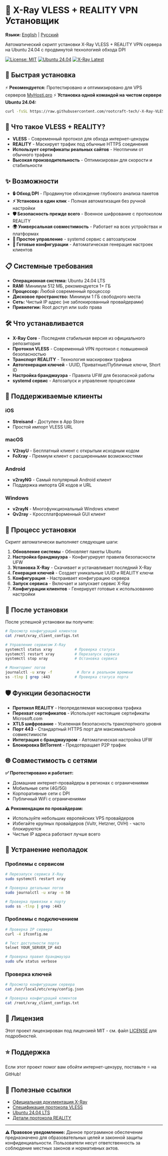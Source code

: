 # 🚀 X-Ray VLESS + REALITY VPN Установщик

**Языки:** [English](README.md) | [Русский](README.ru.md)

Автоматический скрипт установки X-Ray VLESS + REALITY VPN сервера на Ubuntu 24.04 с продвинутой технологией обхода DPI

[![License: MIT](https://img.shields.io/badge/License-MIT-yellow.svg)](https://opensource.org/licenses/MIT)
[![Ubuntu 24.04](https://img.shields.io/badge/Ubuntu-24.04%20LTS-orange.svg)](https://ubuntu.com/)
[![X-Ray Latest](https://img.shields.io/badge/X--Ray-Latest-blue.svg)](https://github.com/XTLS/Xray-core)

## 🚀 Быстрая установка

⚡ **Рекомендуется:** Протестировано и оптимизировано для VPS серверов [MyHosti.pro](https://myhosti.pro/services/vds)
⚡ **Установка одной командой на чистом сервере Ubuntu 24.04:**

```bash
curl -fsSL https://raw.githubusercontent.com/rootcraft-tech/-X-Ray-VLESS-Reality-Installer/main/install-xray.sh | sudo bash
```

## 🌟 Что такое VLESS + REALITY?

- **VLESS** - Современный протокол для обхода интернет-цензуры
- **REALITY** - Маскирует трафик под обычные HTTPS соединения
- **Использует сертификаты реальных сайтов** - Неотличим от обычного трафика
- **Высокая производительность** - Оптимизирован для скорости и стабильности

## ✨ Возможности

- **🔒 Обход DPI** - Продвинутое обхождение глубокого анализа пакетов
- **⚡ Установка в один клик** - Полная автоматизация без ручной настройки
- **🛡️ Безопасность прежде всего** - Военное шифрование с протоколом REALITY
- **🌍 Универсальная совместимость** - Работает на всех устройствах и платформах
- **🔧 Простое управление** - systemd сервис с автозапуском
- **📱 Готовые конфигурации** - Автоматическая генерация настроек клиентов

## 📋 Системные требования

- **Операционная система:** Ubuntu 24.04 LTS
- **RAM:** Минимум 512 МБ, рекомендуется 1+ ГБ
- **Процессор:** Любой современный процессор
- **Дисковое пространство:** Минимум 1 ГБ свободного места
- **Сеть:** Чистый IP адрес (не заблокированный провайдерами)
- **Привилегии:** Root доступ или sudo права

## 🛠️ Что устанавливается

- **X-Ray Core** - Последняя стабильная версия из официального репозитория
- **Протокол VLESS** - Современный VPN протокол с повышенной безопасностью
- **Транспорт REALITY** - Технология маскировки трафика
- **Автогенерация ключей** - UUID, Приватные/Публичные ключи, Short ID
- **Настройка брандмауэра** - Правила UFW для безопасной работы
- **systemd сервис** - Автозапуск и управление процессами

## 📱 Поддерживаемые клиенты

### iOS
- **Streisand** - Доступен в App Store
- Простой импорт VLESS URL

### macOS
- **V2rayU** - Бесплатный клиент с открытым исходным кодом
- **FoXray** - Премиум клиент с расширенными возможностями

### Android
- **v2rayNG** - Самый популярный Android клиент
- Поддержка импорта QR кодов и URL

### Windows
- **v2rayN** - Многофункциональный Windows клиент
- **Qv2ray** - Кроссплатформенный GUI клиент

## 🚀 Процесс установки

Скрипт автоматически выполняет следующие шаги:

1. **Обновление системы** - Обновляет пакеты Ubuntu
2. **Настройка брандмауэра** - Конфигурирует правила безопасности UFW
3. **Установка X-Ray** - Скачивает и устанавливает последний X-Ray
4. **Генерация ключей** - Создает уникальные UUID и REALITY ключи
5. **Конфигурация** - Настраивает конфигурацию сервера
6. **Запуск сервиса** - Включает и запускает сервис X-Ray
7. **Конфигурации клиентов** - Генерирует готовые к использованию настройки

## 🔧 После установки

После успешной установки вы получите:

```bash
# Просмотр конфигураций клиентов
cat /root/xray_client_configs.txt

# Управление сервисом X-Ray
systemctl status xray          # Проверка статуса
systemctl restart xray         # Перезапуск сервиса
systemctl stop xray            # Остановка сервиса

# Мониторинг логов
journalctl -u xray -f           # Логи в реальном времени
ss -tlnp | grep :443           # Проверка статуса порта
```

## 🛡️ Функции безопасности

- **Протокол REALITY** - Неопределяемая маскировка трафика
- **Перехват сертификатов** - Использует настоящие сертификаты Microsoft.com
- **XTLS шифрование** - Усиленная безопасность транспортного уровня
- **Порт 443** - Стандартный HTTPS порт для максимальной совместимости
- **Интеграция с брандмауэром** - Автоматическая настройка UFW
- **Блокировка BitTorrent** - Предотвращает P2P трафик

## 🌐 Совместимость с сетями

**✅ Протестировано и работает:**
- Домашние интернет-провайдеры в регионах с ограничениями
- Мобильные сети (4G/5G)
- Корпоративные сети с DPI
- Публичный WiFi с ограничениями

**⚠️ Рекомендации по провайдерам:**
- Используйте небольших европейских VPS провайдеров
- Избегайте крупных провайдеров (Vultr, Hetzner, OVH) - часто блокируются
- Чистые IP адреса работают лучше всего

## 🚨 Устранение неполадок

### Проблемы с сервисом
```bash
# Перезапуск сервиса X-Ray
sudo systemctl restart xray

# Проверка детальных логов
sudo journalctl -u xray -n 50

# Проверка привязки к порту
sudo ss -tlnp | grep :443
```

### Проблемы с подключением
```bash
# Проверка IP сервера
curl -4 ifconfig.me

# Тест доступности порта
telnet YOUR_SERVER_IP 443

# Проверка правил брандмауэра
sudo ufw status verbose
```

### Проверка ключей
```bash
# Просмотр конфигурации сервера
cat /usr/local/etc/xray/config.json

# Проверка конфигураций клиентов
cat /root/xray_client_configs.txt
```

## 📄 Лицензия

Этот проект лицензирован под лицензией MIT - см. файл [LICENSE](LICENSE) для подробностей.

## ⭐ Поддержка

Если этот проект помог вам обойти интернет-цензуру, поставьте ⭐ на GitHub!

## 🔗 Полезные ссылки

- [Официальная документация X-Ray](https://xtls.github.io/)
- [Спецификация протокола VLESS](https://github.com/XTLS/Xray-core)
- [Ubuntu 24.04 LTS](https://ubuntu.com/download/server)
- [Детали протокола REALITY](https://github.com/XTLS/REALITY)

---

**⚠️ Правовое уведомление:** Данное программное обеспечение предназначено для образовательных целей и законной защиты конфиденциальности. Пользователи несут ответственность за соблюдение местных законов и нормативных актов.
